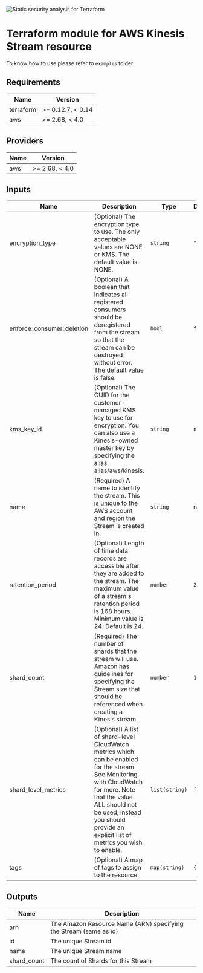 ![Static security analysis for Terraform](https://github.com/foss-cafe/terraform-aws-kinesis-stream/workflows/Static%20security%20analysis%20for%20Terraform/badge.svg)
# Terraform module for AWS Kinesis Stream resource

To know how to use please refer to `examples` folder  
<!-- BEGINNING OF PRE-COMMIT-TERRAFORM DOCS HOOK -->
## Requirements

| Name | Version |
|------|---------|
| terraform | >= 0.12.7, < 0.14 |
| aws | >= 2.68, < 4.0 |

## Providers

| Name | Version |
|------|---------|
| aws | >= 2.68, < 4.0 |

## Inputs

| Name | Description | Type | Default | Required |
|------|-------------|------|---------|:--------:|
| encryption\_type | (Optional) The encryption type to use. The only acceptable values are NONE or KMS. The default value is NONE. | `string` | `"KMS"` | no |
| enforce\_consumer\_deletion | (Optional) A boolean that indicates all registered consumers should be deregistered from the stream so that the stream can be destroyed without error. The default value is false. | `bool` | `false` | no |
| kms\_key\_id | (Optional) The GUID for the customer-managed KMS key to use for encryption. You can also use a Kinesis-owned master key by specifying the alias alias/aws/kinesis. | `string` | `null` | no |
| name | (Required) A name to identify the stream. This is unique to the AWS account and region the Stream is created in. | `string` | n/a | yes |
| retention\_period | (Optional) Length of time data records are accessible after they are added to the stream. The maximum value of a stream's retention period is 168 hours. Minimum value is 24. Default is 24. | `number` | `24` | no |
| shard\_count | (Required) The number of shards that the stream will use. Amazon has guidelines for specifying the Stream size that should be referenced when creating a Kinesis stream. | `number` | `1` | no |
| shard\_level\_metrics | (Optional) A list of shard-level CloudWatch metrics which can be enabled for the stream. See Monitoring with CloudWatch for more. Note that the value ALL should not be used; instead you should provide an explicit list of metrics you wish to enable. | `list(string)` | `[]` | no |
| tags | (Optional) A map of tags to assign to the resource. | `map(string)` | `{}` | no |

## Outputs

| Name | Description |
|------|-------------|
| arn | The Amazon Resource Name (ARN) specifying the Stream (same as id) |
| id | The unique Stream id |
| name | The unique Stream name |
| shard\_count | The count of Shards for this Stream |

<!-- END OF PRE-COMMIT-TERRAFORM DOCS HOOK -->

